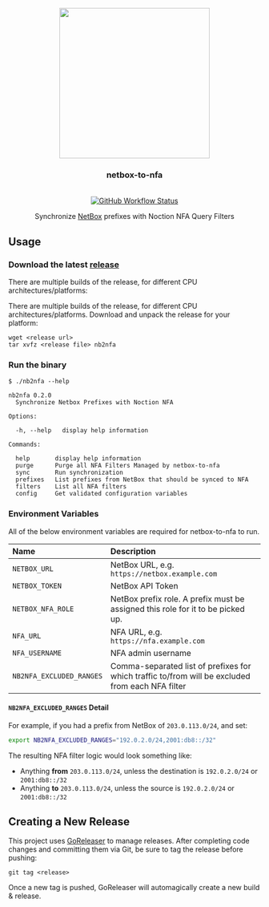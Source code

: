 <div align="center">
  <br/>
  <img src="https://res.cloudinary.com/stellaraf/image/upload/v1604277355/stellar-logo-gradient.svg" width=300 />
  <br/>
  <h3>netbox-to-nfa</h3>
  <br/>
  <a href="https://github.com/stellaraf/netbox-to-nfa/actions/workflows/release.yml">
    <img alt="GitHub Workflow Status" src="https://img.shields.io/github/actions/workflow/status/stellaraf/netbox-to-nfa/release.yml">
  </a>
  <br/>
  
  Synchronize [NetBox](https://github.com/netbox-community/netbox) prefixes with Noction NFA Query Filters

</div>

## Usage

### Download the latest [release](https://github.com/stellaraf/netbox-to-nfa/releases/latest)

There are multiple builds of the release, for different CPU architectures/platforms:

There are multiple builds of the release, for different CPU architectures/platforms. Download and unpack the release for your platform:

```shell
wget <release url>
tar xvfz <release file> nb2nfa
```

### Run the binary

```console
$ ./nb2nfa --help

nb2nfa 0.2.0
  Synchronize Netbox Prefixes with Noction NFA

Options:

  -h, --help   display help information

Commands:

  help       display help information
  purge      Purge all NFA Filters Managed by netbox-to-nfa
  sync       Run synchronization
  prefixes   List prefixes from NetBox that should be synced to NFA
  filters    List all NFA filters
  config     Get validated configuration variables

```

### Environment Variables

All of the below environment variables are required for netbox-to-nfa to run.

| Name                     | Description                                                                                      |
| :----------------------- | :----------------------------------------------------------------------------------------------- |
| `NETBOX_URL`             | NetBox URL, e.g. `https://netbox.example.com`                                                    |
| `NETBOX_TOKEN`           | NetBox API Token                                                                                 |
| `NETBOX_NFA_ROLE`        | NetBox prefix role. A prefix must be assigned this role for it to be picked up.                  |
| `NFA_URL`                | NFA URL, e.g. `https://nfa.example.com`                                                          |
| `NFA_USERNAME`           | NFA admin username                                                                               |
| `NB2NFA_EXCLUDED_RANGES` | Comma-separated list of prefixes for which traffic to/from will be excluded from each NFA filter |

#### `NB2NFA_EXCLUDED_RANGES` Detail

For example, if you had a prefix from NetBox of `203.0.113.0/24`, and set:

```bash
export NB2NFA_EXCLUDED_RANGES="192.0.2.0/24,2001:db8::/32"
```

The resulting NFA filter logic would look something like:

- Anything **from** `203.0.113.0/24`, unless the destination is `192.0.2.0/24` or `2001:db8::/32`
- Anything **to** `203.0.113.0/24`, unless the source is `192.0.2.0/24` or `2001:db8::/32`

## Creating a New Release

This project uses [GoReleaser](https://goreleaser.com/) to manage releases. After completing code changes and committing them via Git, be sure to tag the release before pushing:

```
git tag <release>
```

Once a new tag is pushed, GoReleaser will automagically create a new build & release.
